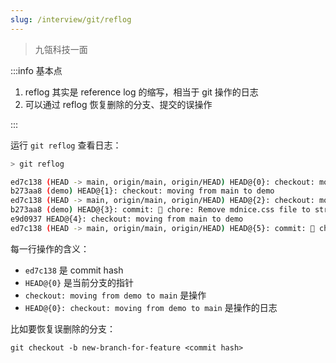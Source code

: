 ```yaml
---
slug: /interview/git/reflog
---
```


> 九瓴科技一面

:::info 基本点

1. reflog 其实是 reference log 的缩写，相当于 git 操作的日志
2. 可以通过 reflog 恢复删除的分支、提交的误操作

:::

运行 `git reflog` 查看日志：

```bash
> git reflog

ed7c138 (HEAD -> main, origin/main, origin/HEAD) HEAD@{0}: checkout: moving from demo to main
b273aa8 (demo) HEAD@{1}: checkout: moving from main to demo
ed7c138 (HEAD -> main, origin/main, origin/HEAD) HEAD@{2}: checkout: moving from demo to main
b273aa8 (demo) HEAD@{3}: commit: 🚧 chore: Remove mdnice.css file to streamline styles and improve project organization
e9d0937 HEAD@{4}: checkout: moving from main to demo
ed7c138 (HEAD -> main, origin/main, origin/HEAD) HEAD@{5}: commit: 🚧 chore: Remove draft blog posts on programming experiences and learning English to streamline content and improve organization
```

每一行操作的含义：

- `ed7c138` 是 commit hash
- `HEAD@{0}` 是当前分支的指针
- `checkout: moving from demo to main` 是操作
- `HEAD@{0}: checkout: moving from demo to main` 是操作的日志


比如要恢复误删除的分支：

```
git checkout -b new-branch-for-feature <commit hash>
```






